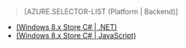 > [AZURE.SELECTOR-LIST (Platform | Backend)]
- [(Windows 8.x Store C# | .NET)](/documentation/articles/mobile-services-dotnet-backend-windows-store-dotnet-aad-graph-info/)
- [(Windows 8.x Store C# | JavaScript)](/documentation/articles/mobile-services-javascript-backend-windows-store-dotnet-aad-graph-info/)

